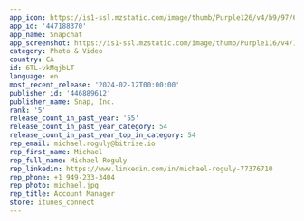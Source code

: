 ```yaml
---
app_icon: https://is1-ssl.mzstatic.com/image/thumb/Purple126/v4/b9/97/61/b997617a-9155-f5ad-3d17-5b011a880c75/AppIcon-0-0-1x_U007ephone-0-0-0-85-220.png/1024x1024bb.png
app_id: '447188370'
app_name: Snapchat
app_screenshot: https://is1-ssl.mzstatic.com/image/thumb/Purple116/v4/15/1a/3f/151a3f89-df33-fb02-ef71-b733525fa187/05c0aa7f-ec18-4877-8284-229762dc23ac_Screenshot1_Snap_USA_Apple_1284x2778.jpg/1242x2688bb.png
category: Photo & Video
country: CA
id: 6TL-vkMqjbLT
language: en
most_recent_release: '2024-02-12T00:00:00'
publisher_id: '446889612'
publisher_name: Snap, Inc.
rank: '5'
release_count_in_past_year: '55'
release_count_in_past_year_category: 54
release_count_in_past_year_top_in_category: 54
rep_email: michael.roguly@bitrise.io
rep_first_name: Michael
rep_full_name: Michael Roguly
rep_linkedin: https://www.linkedin.com/in/michael-roguly-77376710
rep_phone: +1 949-233-3404
rep_photo: michael.jpg
rep_title: Account Manager
store: itunes_connect
---
```

